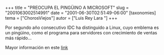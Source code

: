 +++
title = "PREOCUPA EL PINGÜINO A MICROSOFT"
slug = "2001063002514991"
date = "2001-06-30T02:51:49-06:00"
[taxonomies]
tema = ["ChorosViejos"]
autor = ["Luis Rey Lara "]
+++

Por segundo año consecutivo IDC ha distinguido a Linux, cuyo emblema es
un pingüino, como el programa para servidores con crecimiento de ventas
más rápido...

Mayor información en este
[link](http://www.terra.com.mx/noticias/articulo/070020/)

